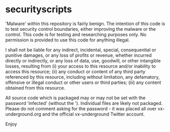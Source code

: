 # securityscripts

'Malware' within this repository is fairly benign. The intention of this code is to test security control boundaries, either improving the malware or the control. This code is for testing and researching purposes only. No permission is provided to use this code for anything illegal. 

I shall not be liable for any indirect, incidental, special, consequential or punitive damages, or any loss of profits or revenue, whether incurred directly or indirectly, or any loss of data, use, goodwill, or other intangible losses, resulting from (i) your access to this resource and/or inability to access this resource; (ii) any conduct or content of any third party referenced by this resource, including without limitation, any defamatory, offensive or illegal conduct or other users or third parties; (iii) any content obtained from this resource.

All source code which is packaged may or may not be set with the password 'infected' (without the '). Individual files are likely not packaged. Please do not comment asking for the password - it was placed all over vx-underground.org and the official vx-underground Twitter account.

Enjoy
